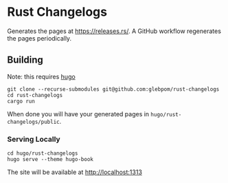 # Rust Changelogs

Generates the pages at <https://releases.rs/>. A GitHub workflow regenerates
the pages periodically.

## Building

Note: this requires [hugo](https://gohugo.io/)

```shell
git clone --recurse-submodules git@github.com:glebpom/rust-changelogs
cd rust-changelogs
cargo run
```

When done you will have your generated pages in `hugo/rust-changelogs/public`.

### Serving Locally

```shell
cd hugo/rust-changelogs
hugo serve --theme hugo-book
```

The site will be available at <http://localhost:1313>
